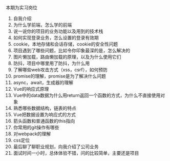 本期为实习岗位

1. 自我介绍
2. 为什么学前端，怎么学的前端
3. 说一说你的项目的业务功能以及用到的技术栈
4. 如何实现登录业务，怎么设置的登录有效期
5. cookie，本地存储和会话存储，cookie的安全性问题
6. 项目遇到了哪些问题，比如令你印象最深的是，怎么解决的
7. 图片懒加载，路由懒加载的原理，以及为什么使用它们
8. 防抖，项目中哪里用了防抖，为什么用
9. 了解哪些web攻击方式（xss，csrf），如何预防
10. promise的理解，promise是为了解决什么问题
11. async，await，生成器的理解
12. Vue的响应式原理
13. Vue中的data数据为什么用return返回一个函数的方式，为什么不直接使用对象
14. 熟悉哪些数据结构，链表的特点
15. Vue把数据设置为响应式的方式
16. 箭头函数和普通函数的this指向
17. 你常用的git操作有哪些
18. 对webpack的理解
19. css定位
20. 最后聊了聊职业规划，向我介绍了公司业务
21. 面试时间一小时，总体体验不错，问的比较简单，主要还是项目